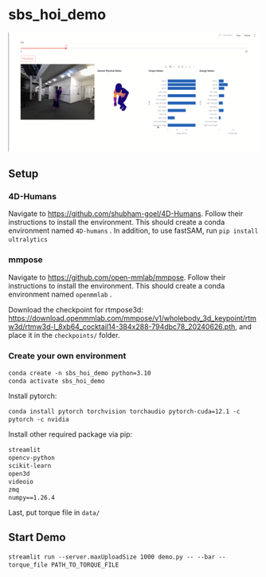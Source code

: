 # sbs_hoi_demo
![SBS Thrust 2 -  Human physical state esimation during interaction with objects](assets/demo.png)

## Setup
### 4D-Humans

Navigate to https://github.com/shubham-goel/4D-Humans. Follow their instructions to install the environment.
This should create a conda environment named 
`
4D-humans
`
.
In addition, to use fastSAM, run
`
pip install ultralytics
`

### mmpose

Navigate to https://github.com/open-mmlab/mmpose. Follow their instructions to install the environment.
This should create a conda environment named
`
openmmlab
`
.

Download the checkpoint for rtmpose3d: https://download.openmmlab.com/mmpose/v1/wholebody_3d_keypoint/rtmw3d/rtmw3d-l_8xb64_cocktail14-384x288-794dbc78_20240626.pth, and place it in the 
`
checkpoints/
`
folder.

### Create your own environment

```
conda create -n sbs_hoi_demo python=3.10
conda activate sbs_hoi_demo
```

Install pytorch:
```
conda install pytorch torchvision torchaudio pytorch-cuda=12.1 -c pytorch -c nvidia
```

Install other required package via pip:
``` 
streamlit
opencv-python
scikit-learn
open3d
videoio
zmq
numpy==1.26.4
```

Last, put torque file in 
`
data/
`

## Start Demo
```
streamlit run --server.maxUploadSize 1000 demo.py -- --bar --torque_file PATH_TO_TORQUE_FILE

```

